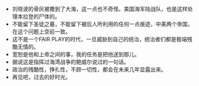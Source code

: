 - 刘晓波的骨灰被撒到了大海，这一点也不奇怪。美国海军陆战队，也是这样处理本拉登的尸体的。
- 不能留下圣徒之墓，不能留下被后人所利用的任何一点痕迹，中美两个帝国，在这个问题上空前一致。
- 这不是一个FAIR PLAY的时代，一旦威胁到自己的统治，统治者们都是极端残酷无情的。
- 宽恕是他和上帝之间的事，我的任务是把他送到那儿。
- 据说这是指挥过海湾战争的鲍威尔说过的一句话。
- 政治的残酷性，挣扎性，不顾一切性，都会在未来几年显露出来。
- 再见吧，过去的好时光。
